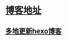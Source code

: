 # [博客地址](https://jiangchenrui.github.io/)

## [多地更新hexo博客](https://www.zhihu.com/question/21193762)
